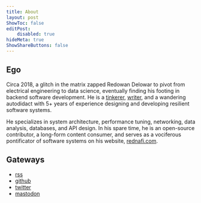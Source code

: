```yaml
---
title: About
layout: post
ShowToc: false
editPost:
    disabled: true
hideMeta: true
ShowShareButtons: false
---
```


## Ego

Circa 2018, a glitch in the matrix zapped Redowan Delowar to pivot from electrical
engineering to data science, eventually finding his footing in backend software development.
He is a [tinkerer], [writer], and a wandering autodidact with 5+ years of experience
designing and developing resilient software systems.

He specializes in system architecture, performance tuning, networking, data analysis,
databases, and API design. In his spare time, he is an open-source contributor, a long-form
content consumer, and serves as a vociferous pontificator of software systems on his
website, [rednafi.com].

## Gateways

-   [rss]
-   [github]
-   [twitter]
-   [mastodon]

[rednafi.com]: /
[writer]: /archives/
[tinkerer]: /tags/til/
[rss]: https://rednafi.com/index.xml
[github]: https://github.com/rednafi
[twitter]: https://twitter.com/rednafi
[mastodon]: https://fosstodon.org/@rednafi
